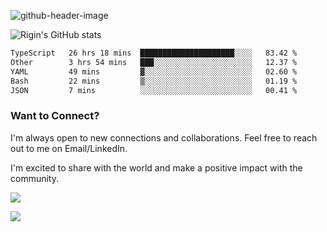 
![github-header-image](https://github.com/riginoommen/riginoommen/assets/3840244/889cae65-df55-4cda-86cc-bf21bf1f2e96)

![Rigin's GitHub stats](https://github-readme-stats.vercel.app/api?username=riginoommen\&show_icons=true\&show=reviews,discussions_started,discussions_answered,prs_merged,prs_merged_percentage)


<!--START_SECTION:waka-->

```txt
TypeScript   26 hrs 18 mins  █████████████████████░░░░   83.42 %
Other        3 hrs 54 mins   ███░░░░░░░░░░░░░░░░░░░░░░   12.37 %
YAML         49 mins         ▓░░░░░░░░░░░░░░░░░░░░░░░░   02.60 %
Bash         22 mins         ▒░░░░░░░░░░░░░░░░░░░░░░░░   01.19 %
JSON         7 mins          ░░░░░░░░░░░░░░░░░░░░░░░░░   00.41 %
```

<!--END_SECTION:waka-->

### Want to Connect?

I'm always open to new connections and collaborations. Feel free to reach out to me on Email/LinkedIn.

I'm excited to share with the world and make a positive impact with the community.

![](https://komarev.com/ghpvc/?username=riginoommen)

![](https://hit.yhype.me/github/profile?user_id=3840244)

